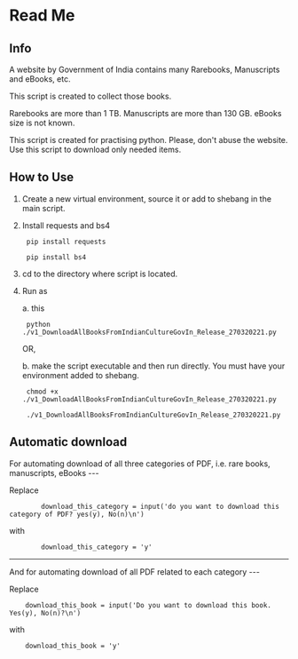 # Read Me

## Info

A website by Government of India contains many Rarebooks, Manuscripts and eBooks, etc.

This script is created to collect those books.

Rarebooks are more than 1 TB.
Manuscripts are more than 130 GB.
eBooks size is not known.

This script is created for practising python. Please, don't abuse the website. Use this script to download only needed items.


## How to Use

1. Create a new virtual environment, source it or add to shebang in the main script.
2. Install requests and bs4

        pip install requests

        pip install bs4

3. cd to the directory where script is located.
4. Run as

    a. this

        python ./v1_DownloadAllBooksFromIndianCultureGovIn_Release_270320221.py

    OR,

    b. make the script executable and then run directly. You must have your environment added to shebang.

        chmod +x ./v1_DownloadAllBooksFromIndianCultureGovIn_Release_270320221.py

        ./v1_DownloadAllBooksFromIndianCultureGovIn_Release_270320221.py

## Automatic download

For automating download of all three categories of PDF, i.e. rare books, manuscripts, eBooks ---

Replace

            download_this_category = input('do you want to download this category of PDF? yes(y), No(n)\n')

with

            download_this_category = 'y'


------------------

And for automating download of all PDF related to each category ---

Replace

        download_this_book = input('Do you want to download this book. Yes(y), No(n)?\n')

with

        download_this_book = 'y'